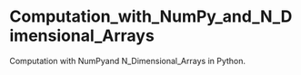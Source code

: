 # Computation_with_NumPy_and_N_Dimensional_Arrays
Computation with NumPyand N_Dimensional_Arrays in Python.
